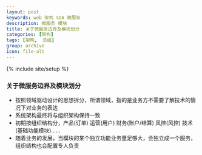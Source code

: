 ```yaml
---
layout: post
keywords: web 架构 SOA 微服务
description: 微服务 模块
title: 关于微服务边界及模块划分
categories: [架构]
tags: [架构,  总结]
group: archive
icon: file-alt
---
```

{% include site/setup %}

### 关于微服务边界及模块划分 ###
- 按照领域驱动设计的思想拆分，所谓领域，指的是业务方不需要了解技术的情况下对业务的表达
- 系统架构最终将与组织架构保持一致
- 初期按组织结构分，产品(订单) 运营(用户) 财务(账户/结算) 风控(风控) 技术(基础功能模块)......
- 随着业务的发展，当模块的某个独立功能业务量足够大，会独立成一个服务，组织结构也会配置专人负责
